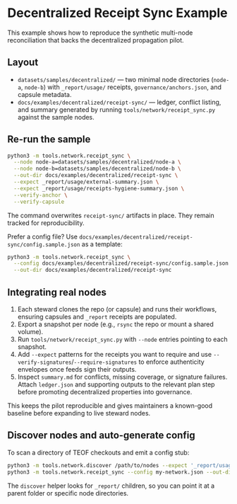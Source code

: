 # Decentralized Receipt Sync Example

This example shows how to reproduce the synthetic multi-node reconciliation that backs the decentralized propagation pilot.

## Layout
- `datasets/samples/decentralized/` — two minimal node directories (`node-a`, `node-b`) with `_report/usage/` receipts, `governance/anchors.json`, and capsule metadata.
- `docs/examples/decentralized/receipt-sync/` — ledger, conflict listing, and summary generated by running `tools/network/receipt_sync.py` against the sample nodes.

## Re-run the sample
```bash
python3 -m tools.network.receipt_sync \
  --node node-a=datasets/samples/decentralized/node-a \
  --node node-b=datasets/samples/decentralized/node-b \
  --out-dir docs/examples/decentralized/receipt-sync \
  --expect _report/usage/external-summary.json \
  --expect _report/usage/receipts-hygiene-summary.json \
  --verify-anchor \
  --verify-capsule
```
The command overwrites `receipt-sync/` artifacts in place. They remain tracked for reproducibility.

Prefer a config file? Use `docs/examples/decentralized/receipt-sync/config.sample.json` as a template:
```bash
python3 -m tools.network.receipt_sync \
  --config docs/examples/decentralized/receipt-sync/config.sample.json \
  --out-dir docs/examples/decentralized/receipt-sync
```

## Integrating real nodes
1. Each steward clones the repo (or capsule) and runs their workflows, ensuring capsules and `_report` receipts are populated.
2. Export a snapshot per node (e.g., `rsync` the repo or mount a shared volume).
3. Run `tools/network/receipt_sync.py` with `--node` entries pointing to each snapshot.
4. Add `--expect` patterns for the receipts you want to require and use `--verify-signatures`/`--require-signatures` to enforce authenticity envelopes once feeds sign their outputs.
5. Inspect `summary.md` for conflicts, missing coverage, or signature failures. Attach `ledger.json` and supporting outputs to the relevant plan step before promoting decentralized properties into governance.

This keeps the pilot reproducible and gives maintainers a known-good baseline before expanding to live steward nodes.

## Discover nodes and auto-generate config
To scan a directory of TEOF checkouts and emit a config stub:
```bash
python3 -m tools.network.discover /path/to/nodes --expect '_report/usage/*.json' --out my-network.json
python3 -m tools.network.receipt_sync --config my-network.json --out-dir _report/network/<run>
```
The `discover` helper looks for `_report/` children, so you can point it at a parent folder or specific node directories.
